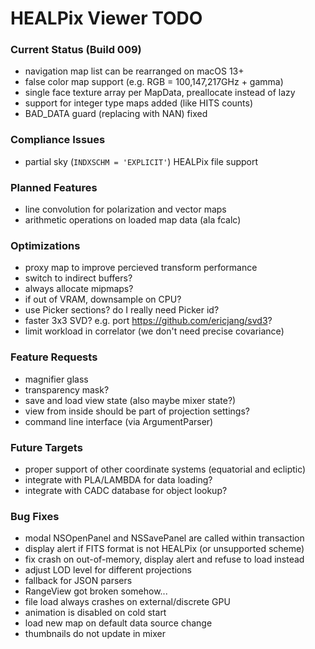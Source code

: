 # HEALPix Viewer TODO

### Current Status (Build 009)

- navigation map list can be rearranged on macOS 13+
- false color map support (e.g. RGB = 100,147,217GHz + gamma)
- single face texture array per MapData, preallocate instead of lazy
- support for integer type maps added (like HITS counts)
- BAD_DATA guard (replacing with NAN) fixed

### Compliance Issues

- partial sky (`INDXSCHM = 'EXPLICIT'`) HEALPix file support

### Planned Features

- line convolution for polarization and vector maps
- arithmetic operations on loaded map data (ala fcalc)

### Optimizations

- proxy map to improve percieved transform performance
- switch to indirect buffers?
- always allocate mipmaps?
- if out of VRAM, downsample on CPU?
- use Picker sections? do I really need Picker id?
- faster 3x3 SVD? e.g. port https://github.com/ericjang/svd3?
- limit workload in correlator (we don't need precise covariance)

### Feature Requests

- magnifier glass
- transparency mask?
- save and load view state (also maybe mixer state?)
- view from inside should be part of projection settings?
- command line interface (via ArgumentParser)

### Future Targets

- proper support of other coordinate systems (equatorial and ecliptic)
- integrate with PLA/LAMBDA for data loading?
- integrate with CADC database for object lookup?

### Bug Fixes

- modal NSOpenPanel and NSSavePanel are called within transaction
- display alert if FITS format is not HEALPix (or unsupported scheme)
- fix crash on out-of-memory, display alert and refuse to load instead
- adjust LOD level for different projections
- fallback for JSON parsers
- RangeView got broken somehow...
- file load always crashes on external/discrete GPU
- animation is disabled on cold start
- load new map on default data source change
- thumbnails do not update in mixer
